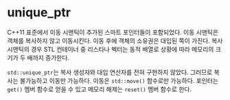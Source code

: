 # unique_ptr

C++11 표준에서 이동 시맨틱이 추가된 스마트 포인터들이 포함되었다. 이동 시맨틱은 객체를 복사하지 않고 이동시킨다.
이동 후에 객체의 소유권은 대입된 쪽이 가진다. 복사 시맨틱의 경우 STL 컨테이너 중 리스타나 벡터는 동적 배열로 
상황에 따라 메모리의 크기가 두 배까지 증가한다.

```std::unique_ptr```는 복사 생성자와 대입 연산자를 전혀 구현하지 않았다. 그러므로 복사는 불가능하고 
이동만 가능하다. 이동은 ```std::move()``` 함수로만 가능하다. 포인터는 ```get()``` 멤버 함수로 얻을 수 있고
메모리 해제는 ```reset()``` 멤버 함수로 한다. 

